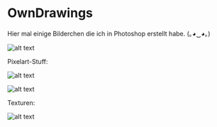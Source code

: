 # OwnDrawings

Hier mal einige Bilderchen die ich in Photoshop erstellt habe. (｡◕‿◕｡)

![alt text](https://s12.directupload.net/images/201019/aesl8p6l.png)

Pixelart-Stuff:

![alt text](https://s12.directupload.net/images/201019/wgm5witu.png)

![alt text](https://s12.directupload.net/images/201019/kzfqnxux.png)

Texturen: 

![alt text](https://s12.directupload.net/images/201019/fl8rkkfq.png)
